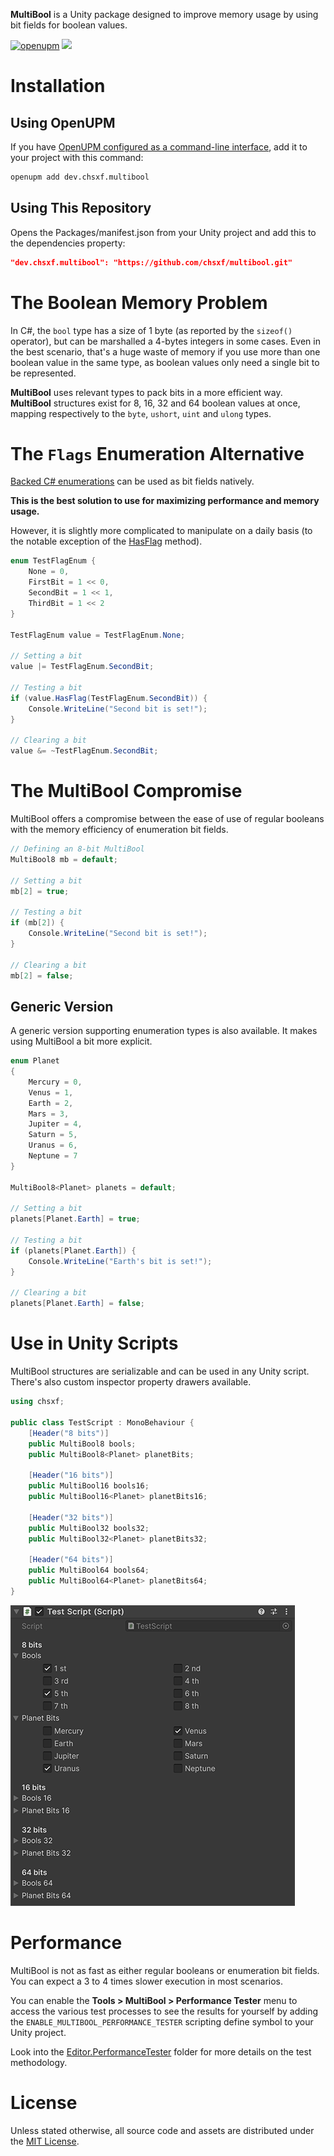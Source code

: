 **MultiBool** is a Unity package designed to improve memory usage by using bit fields for boolean values.

[![openupm](https://img.shields.io/npm/v/dev.chsxf.multibool?label=openupm&registry_uri=https://package.openupm.com)](https://openupm.com/packages/dev.chsxf.multibool/)
[![](https://img.shields.io/badge/gitmoji-%20😜%20😍-FFDD67.svg)](https://gitmoji.dev/)

# Installation

## Using OpenUPM

If you have [OpenUPM configured as a command-line interface](https://openupm.com/#get-started-with-cli-optional), add it to your project with this command:

```sh
openupm add dev.chsxf.multibool
```

## Using This Repository

Opens the Packages/manifest.json from your Unity project and add this to the dependencies property:

```json
"dev.chsxf.multibool": "https://github.com/chsxf/multibool.git"
```

# The Boolean Memory Problem

In C#, the `bool` type has a size of 1 byte (as reported by the `sizeof()` operator), but can be marshalled a 4-bytes integers in some cases. Even in the best scenario, that's a huge waste of memory if you use more than one boolean value in the same type, as boolean values only need a single bit to be represented.

**MultiBool** uses relevant types to pack bits in a more efficient way. **MultiBool** structures exist for 8, 16, 32 and 64 boolean values at once, mapping respectively to the `byte`, `ushort`, `uint` and `ulong` types.

# The `Flags` Enumeration Alternative

[Backed C# enumerations](https://learn.microsoft.com/en-us/dotnet/csharp/language-reference/builtin-types/enum) can be used as bit fields natively.

**This is the best solution to use for maximizing performance and memory usage.**

However, it is slightly more complicated to manipulate on a daily basis (to the notable exception of the [HasFlag](https://learn.microsoft.com/en-us/dotnet/api/system.enum.hasflag?view=net-9.0#system-enum-hasflag(system-enum)) method).

```csharp
enum TestFlagEnum {
    None = 0,
    FirstBit = 1 << 0,
    SecondBit = 1 << 1,
    ThirdBit = 1 << 2
}

TestFlagEnum value = TestFlagEnum.None;

// Setting a bit
value |= TestFlagEnum.SecondBit;

// Testing a bit
if (value.HasFlag(TestFlagEnum.SecondBit)) {
    Console.WriteLine("Second bit is set!");
}

// Clearing a bit
value &= ~TestFlagEnum.SecondBit;
```

# The MultiBool Compromise

MultiBool offers a compromise between the ease of use of regular booleans with the memory efficiency of enumeration bit fields.

```csharp
// Defining an 8-bit MultiBool
MultiBool8 mb = default;

// Setting a bit
mb[2] = true;

// Testing a bit
if (mb[2]) {
    Console.WriteLine("Second bit is set!");
}

// Clearing a bit
mb[2] = false;
```

## Generic Version

A generic version supporting enumeration types is also available. It makes using MultiBool a bit more explicit.

```csharp
enum Planet
{
    Mercury = 0,
    Venus = 1,
    Earth = 2,
    Mars = 3,
    Jupiter = 4,
    Saturn = 5,
    Uranus = 6,
    Neptune = 7
}

MultiBool8<Planet> planets = default;

// Setting a bit
planets[Planet.Earth] = true;

// Testing a bit
if (planets[Planet.Earth]) {
    Console.WriteLine("Earth's bit is set!");
}

// Clearing a bit
planets[Planet.Earth] = false;
```

# Use in Unity Scripts

MultiBool structures are serializable and can be used in any Unity script. There's also custom inspector property drawers available.

```csharp
using chsxf;

public class TestScript : MonoBehaviour {
    [Header("8 bits")]
    public MultiBool8 bools;
    public MultiBool8<Planet> planetBits;

    [Header("16 bits")]
    public MultiBool16 bools16;
    public MultiBool16<Planet> planetBits16;

    [Header("32 bits")]
    public MultiBool32 bools32;
    public MultiBool32<Planet> planetBits32;

    [Header("64 bits")]
    public MultiBool64 bools64;
    public MultiBool64<Planet> planetBits64;
}
```

![](Docs/Images/CustomInspector.png)

# Performance

MultiBool is not as fast as either regular booleans or enumeration bit fields. You can expect a 3 to 4 times slower execution in most scenarios.

You can enable the **Tools > MultiBool > Performance Tester** menu to access the various test processes to see the results for yourself by adding the `ENABLE_MULTIBOOL_PERFORMANCE_TESTER` scripting define symbol to your Unity project.

Look into the [Editor.PerformanceTester](Editor.PerformanceTester) folder for more details on the test methodology.

# License

Unless stated otherwise, all source code and assets are distributed under the [MIT License](LICENSE).
